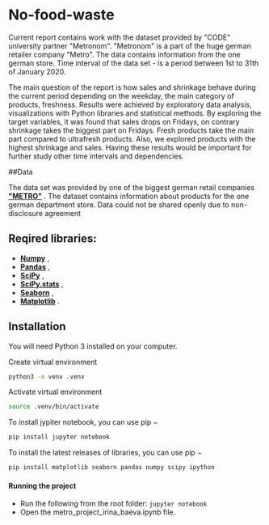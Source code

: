 # No-food-waste

Current report contains work with the dataset provided by "CODE" university partner "Metronom". "Metronom" is a part of the huge german retailer company "Metro". The data contains information from the one german store. Time interval of the data set - is a period between 1st to 31th of January 2020. 

The main question of the report is how sales and shrinkage behave during the current period depending on the weekday, the main category of products, freshness. Results were achieved by exploratory data analysis, visualizations with Python libraries and statistical methods. By exploring the target variables, it was found that sales drops on Fridays, on contrary shrinkage takes the biggest part on Fridays. Fresh products take the main part compared to ultrafresh products. Also, we explored products with the highest shrinkage and sales. Having these results would be important for further study other time intervals and dependencies. 

##Data

The data set was provided by one of the biggest german retail companies __["METRO"](https://www.metro.de/)__ . The dataset contains information about products for the one german department store. Data could not be shared openly due to non-disclosure agreement

## Reqired libraries:

- **[Numpy](https://www.numpy.org/)** ,
- **[Pandas](https://pandas.pydata.org/)** ,
- **[SciPy](https://www.scipy.org/)** ,
- **[SciPy.stats](https://docs.scipy.org/doc/scipy/reference/stats.html)** ,
- **[Seaborn](https://seaborn.pydata.org/)** ,
- **[Matplotlib](https://matplotlib.org/)** .

## Installation

You will need Python 3 installed on your computer.

Create virtual environment

```sh
python3 -m venv .venv
```

Activate virtual environment

```sh
source .venv/bin/activate
```

To install jypiter notebook, you can use pip −

```sh
pip install jupyter notebook
```

To install the latest releases of libraries, you can use pip −

```sh
pip install matplotlib seaborn pandas numpy scipy ipython
```

#### Running the project

- Run the following from the root folder:
  `jupyter notebook`
- Open the metro_project_irina_baeva.ipynb file.
